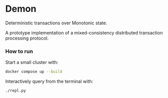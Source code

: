 # Demon
Deterministic transactions over Monotonic state.

A prototype implementation of a mixed-consistency distributed transaction processing protocol.

### How to run

Start a small cluster with:
```bash
docker compose up --build
```

Interactively query from the terminal with:
```bash
./repl.py
```
